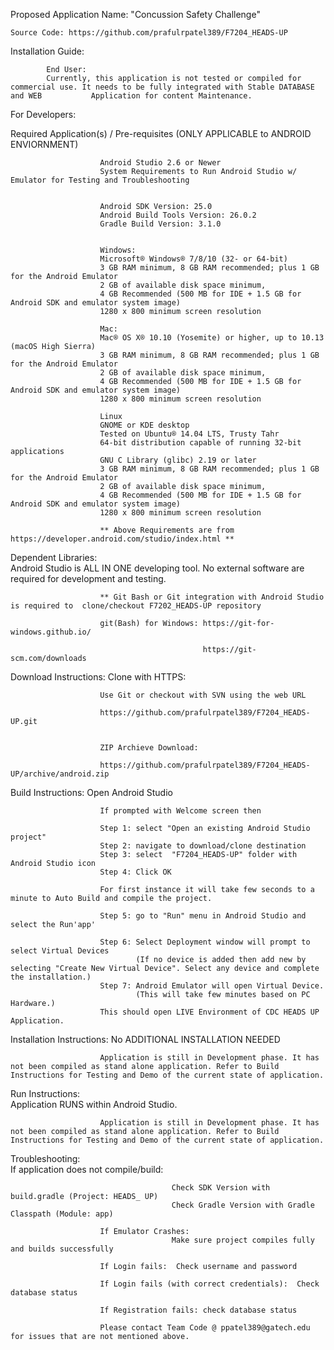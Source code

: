 Proposed Application Name: "Concussion Safety Challenge" 

	Source Code: https://github.com/prafulrpatel389/F7204_HEADS-UP

Installation Guide:

			End User: 
			Currently, this application is not tested or compiled for commercial use. It needs to be fully integrated with Stable DATABASE and WEB 			 Application for content Maintenance.


For Developers:

Required Application(s) / Pre-requisites (ONLY APPLICABLE to ANDROID ENVIORNMENT)


						Android Studio 2.6 or Newer
						System Requirements to Run Android Studio w/ Emulator for Testing and Troubleshooting


						Android SDK Version: 25.0 
						Android Build Tools Version: 26.0.2
						Gradle Build Version: 3.1.0


						Windows:
						Microsoft® Windows® 7/8/10 (32- or 64-bit)
						3 GB RAM minimum, 8 GB RAM recommended; plus 1 GB for the Android Emulator
						2 GB of available disk space minimum,
						4 GB Recommended (500 MB for IDE + 1.5 GB for Android SDK and emulator system image)
						1280 x 800 minimum screen resolution

						Mac:
						Mac® OS X® 10.10 (Yosemite) or higher, up to 10.13 (macOS High Sierra)
						3 GB RAM minimum, 8 GB RAM recommended; plus 1 GB for the Android Emulator
						2 GB of available disk space minimum,
						4 GB Recommended (500 MB for IDE + 1.5 GB for Android SDK and emulator system image)
						1280 x 800 minimum screen resolution

						Linux
						GNOME or KDE desktop
						Tested on Ubuntu® 14.04 LTS, Trusty Tahr
						64-bit distribution capable of running 32-bit applications
						GNU C Library (glibc) 2.19 or later
						3 GB RAM minimum, 8 GB RAM recommended; plus 1 GB for the Android Emulator
						2 GB of available disk space minimum,
						4 GB Recommended (500 MB for IDE + 1.5 GB for Android SDK and emulator system image)
						1280 x 800 minimum screen resolution

						** Above Requirements are from https://developer.android.com/studio/index.html **


Dependent Libraries:	
						Android Studio is ALL IN ONE developing tool. No external software are required for development and testing. 

						** Git Bash or Git integration with Android Studio is required to  clone/checkout F7202_HEADS-UP repository

						git(Bash) for Windows: https://git-for-windows.github.io/

											   https://git-scm.com/downloads

Download Instructions: 
						Clone with HTTPS:

						Use Git or checkout with SVN using the web URL

						https://github.com/prafulrpatel389/F7204_HEADS-UP.git


						ZIP Archieve Download:

						https://github.com/prafulrpatel389/F7204_HEADS-UP/archive/android.zip

Build Instructions:  	Open Android Studio

						If prompted with Welcome screen then 

						Step 1: select "Open an existing Android Studio project"
						Step 2: navigate to download/clone destination
						Step 3: select  "F7204_HEADS-UP" folder with Android Studio icon
						Step 4: Click OK 

						For first instance it will take few seconds to a minute to Auto Build and compile the project.

						Step 5: go to "Run" menu in Android Studio and select the Run'app'

						Step 6: Select Deployment window will prompt to select Virtual Devices
								(If no device is added then add new by selecting "Create New Virtual Device". Select any device and complete the installation.)
						Step 7: Android Emulator will open Virtual Device.
								(This will take few minutes based on PC Hardware.)
						This should open LIVE Environment of CDC HEADS UP Application.

Installation Instructions: 
						No ADDITIONAL INSTALLATION NEEDED

						Application is still in Development phase. It has not been compiled as stand alone application. Refer to Build Instructions for Testing and Demo of the current state of application.

Run Instructions: 		
						Application RUNS within Android Studio.

						Application is still in Development phase. It has not been compiled as stand alone application. Refer to Build Instructions for Testing and Demo of the current state of application.

Troubleshooting:		
						If application does not compile/build: 

										Check SDK Version with build.gradle (Project: HEADS_ UP)
										Check Gradle Version with Gradle Classpath (Module: app)

						If Emulator Crashes:
										Make sure project compiles fully and builds successfully

						If Login fails:  Check username and password

						If Login fails (with correct credentials):  Check database status

						If Registration fails: check database status

						Please contact Team Code @ ppatel389@gatech.edu for issues that are not mentioned above.


